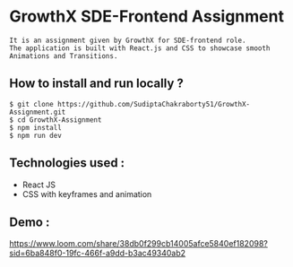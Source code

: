 # GrowthX SDE-Frontend Assignment
    It is an assignment given by GrowthX for SDE-frontend role. 
    The application is built with React.js and CSS to showcase smooth Animations and Transitions.


## **How to install and run locally ?**

```
$ git clone https://github.com/SudiptaChakraborty51/GrowthX-Assignment.git
$ cd GrowthX-Assignment
$ npm install
$ npm run dev
```   

## **Technologies used :**

- React JS
- CSS with keyframes and animation

## **Demo :**

https://www.loom.com/share/38db0f299cb14005afce5840ef182098?sid=6ba848f0-19fc-466f-a9dd-b3ac49340ab2
